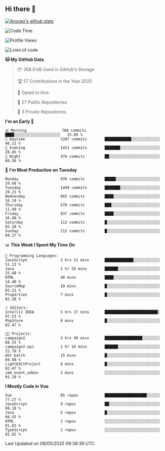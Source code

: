 ## Hi there 👋

[![Anurag's github stats](https://github-readme-stats.vercel.app/api?username=Songwonseok)](https://github.com/anuraghazra/github-readme-stats)



<!--START_SECTION:waka-->
![Code Time](http://img.shields.io/badge/Code%20Time-3%2C436%20hrs%2041%20mins-blue)

![Profile Views](http://img.shields.io/badge/Profile%20Views-0-blue)

![Lines of code](https://img.shields.io/badge/From%20Hello%20World%20I%27ve%20Written-34.8%20million%20lines%20of%20code-blue)

**🐱 My GitHub Data** 

> 📦 358.9 kB Used in GitHub's Storage 
 > 
> 🏆 57 Contributions in the Year 2025
 > 
> 💼 Opted to Hire
 > 
> 📜 27 Public Repositories 
 > 
> 🔑 3 Private Repositories 
 > 
**I'm an Early 🐤** 

```text
🌞 Morning                788 commits         ████░░░░░░░░░░░░░░░░░░░░░   15.89 % 
🌆 Daytime                2287 commits        ████████████░░░░░░░░░░░░░   46.11 % 
🌃 Evening                1411 commits        ███████░░░░░░░░░░░░░░░░░░   28.45 % 
🌙 Night                  474 commits         ██░░░░░░░░░░░░░░░░░░░░░░░   09.56 % 
```
📅 **I'm Most Productive on Tuesday** 

```text
Monday                   976 commits         █████░░░░░░░░░░░░░░░░░░░░   19.68 % 
Tuesday                  1449 commits        ███████░░░░░░░░░░░░░░░░░░   29.21 % 
Wednesday                803 commits         ████░░░░░░░░░░░░░░░░░░░░░   16.19 % 
Thursday                 570 commits         ███░░░░░░░░░░░░░░░░░░░░░░   11.49 % 
Friday                   837 commits         ████░░░░░░░░░░░░░░░░░░░░░   16.88 % 
Saturday                 113 commits         █░░░░░░░░░░░░░░░░░░░░░░░░   02.28 % 
Sunday                   212 commits         █░░░░░░░░░░░░░░░░░░░░░░░░   04.27 % 
```


📊 **This Week I Spent My Time On** 

```text
💬 Programming Languages: 
JavaScript               2 hrs 51 mins       █████████████░░░░░░░░░░░░   51.13 % 
Java                     1 hr 25 mins        ██████░░░░░░░░░░░░░░░░░░░   25.40 % 
HTML                     48 mins             ████░░░░░░░░░░░░░░░░░░░░░   14.48 % 
SourceMap                10 mins             █░░░░░░░░░░░░░░░░░░░░░░░░   03.21 % 
Properties               7 mins              █░░░░░░░░░░░░░░░░░░░░░░░░   02.28 % 

🔥 Editors: 
IntelliJ IDEA            5 hrs 27 mins       ████████████████████████░   97.53 % 
PhpStorm                 8 mins              █░░░░░░░░░░░░░░░░░░░░░░░░   02.47 % 

🐱‍💻 Projects: 
campaign2                3 hrs 49 mins       █████████████████░░░░░░░░   68.25 % 
campaign2-api            1 hr 16 mins        ██████░░░░░░░░░░░░░░░░░░░   22.70 % 
mkt-batch                15 mins             █░░░░░░░░░░░░░░░░░░░░░░░░   04.48 % 
LightEditProject         8 mins              █░░░░░░░░░░░░░░░░░░░░░░░░   02.47 % 
cmd_event_admin          3 mins              ░░░░░░░░░░░░░░░░░░░░░░░░░   01.10 % 
```

**I Mostly Code in Vue** 

```text
Vue                      85 repos            ███████████████████░░░░░░   77.27 % 
JavaScript               9 repos             ██░░░░░░░░░░░░░░░░░░░░░░░   08.18 % 
Java                     5 repos             █░░░░░░░░░░░░░░░░░░░░░░░░   04.55 % 
HTML                     2 repos             ░░░░░░░░░░░░░░░░░░░░░░░░░   01.82 % 
TypeScript               2 repos             ░░░░░░░░░░░░░░░░░░░░░░░░░   01.82 % 
```




 Last Updated on 08/05/2025 09:38:39 UTC
<!--END_SECTION:waka-->

